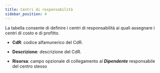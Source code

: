 ```yaml
---
title: Centri di responsabilità
sidebar_position: 4
---
```


La tabella consente di definire i centri di responsabilità ai quali assegnare i centri di costo e di profitto.

- **CdR**: codice alfamunerico del CdR.

- **Descrizione**: descrizione del CdR.

- **Risorsa**: campo opzionale di collegamento al ***Dipendente*** responsabile del centro stesso